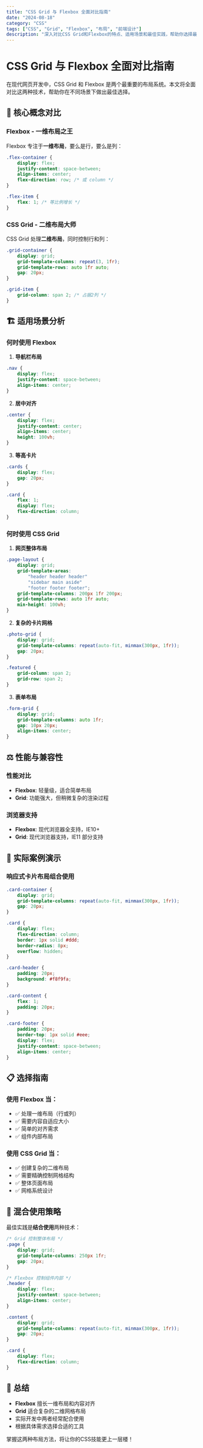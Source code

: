 ```yaml
---
title: "CSS Grid 与 Flexbox 全面对比指南"
date: "2024-08-18"
category: "CSS"
tags: ["CSS", "Grid", "Flexbox", "布局", "前端设计"]
description: "深入对比CSS Grid和Flexbox的特点、适用场景和最佳实践，帮助你选择最适合的布局方案。"
---
```


# CSS Grid 与 Flexbox 全面对比指南

在现代网页开发中，CSS Grid 和 Flexbox 是两个最重要的布局系统。本文将全面对比这两种技术，帮助你在不同场景下做出最佳选择。

## 🎯 核心概念对比

### Flexbox - 一维布局之王

Flexbox 专注于**一维布局**，要么是行，要么是列：

```css
.flex-container {
    display: flex;
    justify-content: space-between;
    align-items: center;
    flex-direction: row; /* 或 column */
}

.flex-item {
    flex: 1; /* 等比例增长 */
}
```

### CSS Grid - 二维布局大师

CSS Grid 处理**二维布局**，同时控制行和列：

```css
.grid-container {
    display: grid;
    grid-template-columns: repeat(3, 1fr);
    grid-template-rows: auto 1fr auto;
    gap: 20px;
}

.grid-item {
    grid-column: span 2; /* 占据2列 */
}
```

## 🏗️ 适用场景分析

### 何时使用 Flexbox

1. **导航栏布局**
```css
.nav {
    display: flex;
    justify-content: space-between;
    align-items: center;
}
```

2. **居中对齐**
```css
.center {
    display: flex;
    justify-content: center;
    align-items: center;
    height: 100vh;
}
```

3. **等高卡片**
```css
.cards {
    display: flex;
    gap: 20px;
}

.card {
    flex: 1;
    display: flex;
    flex-direction: column;
}
```

### 何时使用 CSS Grid

1. **网页整体布局**
```css
.page-layout {
    display: grid;
    grid-template-areas:
        "header header header"
        "sidebar main aside"
        "footer footer footer";
    grid-template-columns: 200px 1fr 200px;
    grid-template-rows: auto 1fr auto;
    min-height: 100vh;
}
```

2. **复杂的卡片网格**
```css
.photo-grid {
    display: grid;
    grid-template-columns: repeat(auto-fit, minmax(300px, 1fr));
    gap: 20px;
}

.featured {
    grid-column: span 2;
    grid-row: span 2;
}
```

3. **表单布局**
```css
.form-grid {
    display: grid;
    grid-template-columns: auto 1fr;
    gap: 10px 20px;
    align-items: center;
}
```

## ⚖️ 性能与兼容性

### 性能对比

- **Flexbox**: 轻量级，适合简单布局
- **Grid**: 功能强大，但稍微复杂的渲染过程

### 浏览器支持

- **Flexbox**: 现代浏览器全支持，IE10+
- **Grid**: 现代浏览器支持，IE11 部分支持

## 🎨 实际案例演示

### 响应式卡片布局组合使用

```css
.card-container {
    display: grid;
    grid-template-columns: repeat(auto-fit, minmax(300px, 1fr));
    gap: 20px;
}

.card {
    display: flex;
    flex-direction: column;
    border: 1px solid #ddd;
    border-radius: 8px;
    overflow: hidden;
}

.card-header {
    padding: 20px;
    background: #f8f9fa;
}

.card-content {
    flex: 1;
    padding: 20px;
}

.card-footer {
    padding: 20px;
    border-top: 1px solid #eee;
    display: flex;
    justify-content: space-between;
    align-items: center;
}
```

## 📋 选择指南

### 使用 Flexbox 当：
- ✅ 处理一维布局（行或列）
- ✅ 需要内容自适应大小
- ✅ 简单的对齐需求
- ✅ 组件内部布局

### 使用 CSS Grid 当：
- ✅ 创建复杂的二维布局
- ✅ 需要精确控制网格结构
- ✅ 整体页面布局
- ✅ 网格系统设计

## 🔄 混合使用策略

最佳实践是**结合使用**两种技术：

```css
/* Grid 控制整体布局 */
.page {
    display: grid;
    grid-template-columns: 250px 1fr;
    gap: 20px;
}

/* Flexbox 控制组件内部 */
.header {
    display: flex;
    justify-content: space-between;
    align-items: center;
}

.content {
    display: grid;
    grid-template-columns: repeat(auto-fit, minmax(300px, 1fr));
    gap: 20px;
}

.card {
    display: flex;
    flex-direction: column;
}
```

## 🎯 总结

- **Flexbox** 擅长一维布局和内容对齐
- **Grid** 适合复杂的二维网格布局
- 实际开发中两者经常配合使用
- 根据具体需求选择合适的工具

掌握这两种布局方法，将让你的CSS技能更上一层楼！
